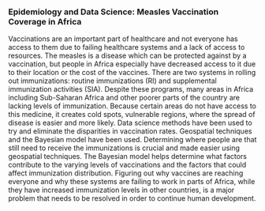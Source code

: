 ### **Epidemiology and Data Science: Measles Vaccination Coverage in Africa**


Vaccinations are an important part of healthcare and not everyone has access to them due to failing healthcare systems and a lack of access to resources. The measles is a disease which can be protected against by a vaccination, but people in Africa especially have decreased access to it due to their location or the cost of the vaccines. There are two systems in rolling out immunizations: routine immunizations (RI) and supplemental immunization activities (SIA). Despite these programs, many areas in Africa including Sub-Saharan Africa and other poorer parts of the country are lacking levels of immunization. Because certain areas do not have access to this medicine, it creates cold spots, vulnerable regions, where the spread of disease is easier and more likely. Data science methods have been used to try and eliminate the disparities in vaccination rates. Geospatial techniques and the Bayesian model have been used. Determining where people are that still need to receive the immunizations is crucial and made easier using geospatial techniques. The Bayesian model helps determine what factors contribute to the varying levels of vaccinations and the factors that could affect immunization distribution. Figuring out why vaccines are reaching everyone and why these systems are failing to work in parts of Africa, while they have increased immunization levels in other countries, is a major problem that needs to be resolved in order to continue human development. 
